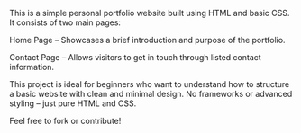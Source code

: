 This is a simple personal portfolio website built using HTML and basic CSS. It consists of two main pages:

Home Page – Showcases a brief introduction and purpose of the portfolio.

Contact Page – Allows visitors to get in touch through listed contact information.

This project is ideal for beginners who want to understand how to structure a basic website with clean and minimal design. No frameworks or advanced styling – just pure HTML and CSS.

Feel free to fork or contribute!
